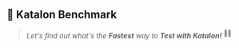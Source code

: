 ## 🚀 Katalon Benchmark
> *Let's find out what's the **Fastest** way to **Test with Katalon!*** <sup>👨‍🔬</sup>

